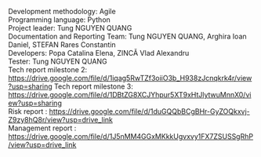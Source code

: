 Development methodology: Agile
<br>
Programming language: Python
<br>
Project leader: Tung NGUYEN QUANG
<br>
Documentation and Reporting Team: Tung NGUYEN QUANG, Arghira Ioan Daniel, STEFAN Rares Constantin
<br>
Developers: Popa Catalina Elena,  ZINCĂ Vlad Alexandru
<br>
Tester: Tung NGUYEN QUANG
<br>
Tech report milestone 2: https://drive.google.com/file/d/1iqag5RwTZf3oiiO3b_H938zJcnqkrk4r/view?usp=sharing
Tech report milestone 3: https://drive.google.com/file/d/1DBtZG8XCJYhpur5XT9xHtJlytwuMnnX0/view?usp=sharing
<br>
Risk report : https://drive.google.com/file/d/1duGQQbBCgBHr-GyZOQkxvj-Z9zy8hQ8r/view?usp=drive_link
<br>
Management report : https://drive.google.com/file/d/1J5nMM4GGxMKkkUgvxvy1FX7ZSUSSgRhP/view?usp=drive_link
